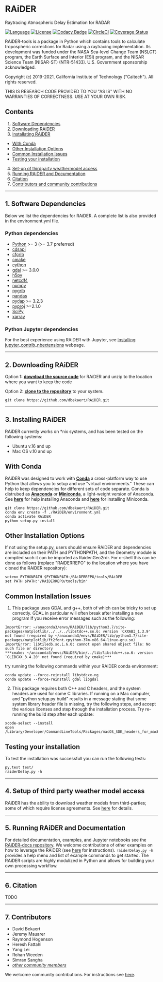 # RAiDER
Raytracing Atmospheric Delay Estimation for RADAR

[![Language](https://img.shields.io/badge/python-3.7%2B-blue.svg)](https://www.python.org/)
[![License](https://img.shields.io/badge/License-Apache%202.0-blue.svg)](https://github.com/dbekaert/RAiDER/blob/dev/LICENSE)
[![Codacy Badge](https://app.codacy.com/project/badge/Grade/3a787083f97646e1856efefab69374a8)](https://www.codacy.com/manual/bekaertdavid/RAiDER?utm_source=github.com&amp;utm_medium=referral&amp;utm_content=dbekaert/RAiDER&amp;utm_campaign=Badge_Grade)
[![CircleCI](https://circleci.com/gh/dbekaert/RAiDER.svg?style=svg)](https://circleci.com/gh/dbekaert/RAiDER)
[![Coverage Status](https://coveralls.io/repos/github/dbekaert/RAiDER/badge.svg?branch=dev)](https://coveralls.io/github/dbekaert/RAiDER?branch=dev)

RAiDER-tools is a package in Python which contains tools to calculate tropospheric corrections for Radar using a raytracing implementation. Its development was funded under the NASA Sea-level Change Team (NSLCT) program, the Earth Surface and Interior (ESI) program, and the NISAR Science Team (NISAR-ST) (NTR-51433). U.S. Government sponsorship acknowledged.

Copyright (c) 2019-2021, California Institute of Technology ("Caltech"). All rights reserved.  

THIS IS RESEARCH CODE PROVIDED TO YOU "AS IS" WITH NO WARRANTIES OF CORRECTNESS. USE AT YOUR OWN RISK.

## Contents

1. [Software Dependencies](#software-dependencies)
2. [Downloading RAiDER](#downloading-raider)
3. [Installating RAiDER](#installing-raider)
- [With Conda](#with-conda)
- [Other Installation Options](#other-installation-options)
- [Common Installation Issues](#common-installation-issues)
- [Testing your installation](#testing-your-installation)
4. [Set-up of thirdparty weathermodel access](#setup-of-thirdpart-weathermodel-access)
5. [Running RAiDER and Documentation](#running-raider-and-documentation)
6. [Citation](#citation)
7. [Contributors and community contributions](#contributors)


------

## 1. Software Dependencies
Below we list the dependencies for RAiDER. 
A complete list is also provided in the environment.yml file. 

### Python dependencies

* [Python](https://www.python.org/) >= 3  (>= 3.7 preferred)
* [cdsapi](https://pypi.org/project/cdsapi/)
* [cfgrib](https://pypi.org/project/cfgrib/)
* [cmake](https://cmake.org/)
* [cython](https://cython.org/)
* [gdal](https://www.gdal.org/) >= 3.0.0
* [h5py](https://pypi.org/project/h5py/)
* [netcdf4](http://unidata.github.io/netcdf4-python/netCDF4/index.html)
* [numpy](https://numpy.org/)
* [pygrib](https://jswhit.github.io/pygrib/docs/)
* [pandas](https://pandas.pydata.org/)
* [pydap](https://www.pydap.org/en/latest/#) >= 3.2.3
* [pyproj](https://pypi.org/project/pyproj/) >=2.1.0
* [SciPy](https://www.scipy.org/)
* [xarray](http://xarray.pydata.org/en/stable/)

### Python Jupyter dependencies
For the best experience using RAiDER with Jupyter, see [Installing jupyter_contrib_nbextensions](https://jupyter-contrib-nbextensions.readthedocs.io/en/latest/install.html) webpage. 

------
## 2. Downloading RAiDER 

Option 1: __[download the source code](https://github.com/dbekaert/RAiDER/archive/dev.zip)__ for RAiDER and unzip to the location where you want to keep the code

Option 2: __[clone to the repository](https://github.com/dbekaert/RAiDER)__ to your system.  
```
git clone https://github.com/dbekaert/RAiDER.git
```

------
## 3. Installing RAiDER 

RAiDER currently works on \*nix systems, and has been tested on the following systems:
- Ubuntu v.16 and up
- Mac OS v.10 and up

## With Conda
RAiDER was designed to work with __[Conda](https://docs.conda.io/en/latest/index.html)__ a cross-platform way to use Python that allows you to setup and use "virtual environments." These can help to keep dependencies for different sets of code separate. Conda is distrubed as __[Anaconda](https://www.anaconda.com/products/individual)__ or __[Miniconda](https://docs.conda.io/projects/conda/en/latest/user-guide/install/download.html#anaconda-or-miniconda)__, a light-weight version of Anaconda. See __[here](https://docs.anaconda.com/anaconda/install/)__ for help installing Anaconda and __[here](https://docs.conda.io/en/latest/miniconda.html)__ for installing Miniconda. 

```
git clone https://github.com/dbekaert/RAiDER.git
conda env create -f ./RAiDER/environment.yml
conda activate RAiDER
python setup.py install

```

## Other Installation Options
If not using the setup.py, users should ensure RAiDER and dependencies are included on their PATH and PYTHONPATH, and the Geometry module is compiled such it can be imported as Raider.Geo2rdr. For c-shell this can be done as follows (replace "RAiDERREPO" to the location where you have cloned the RAiDER repository):
```
setenv PYTHONPATH $PYTHONPATH:/RAiDERREPO/tools/RAiDER
set PATH $PATH:'/RAiDERREPO/tools/bin'
```

## Common Installation Issues

1. This package uses GDAL and g++, both of which can be tricky to set up correctly.
GDAL in particular will often break after installing a new program
If you receive error messages such as the following:

```
ImportError: ~/anaconda3/envs/RAiDER/lib/python3.7/site-packages/matplotlib/../../../libstdc++.so.6: version `CXXABI_1.3.9' not found (required by ~/anaconda3/envs/RAiDER/lib/python3.7/site-packages/matplotlib/ft2font.cpython-37m-x86_64-linux-gnu.so)
ImportError: libtiledb.so.1.6.0: cannot open shared object file: No such file or directory
***cmake: ~/anaconda3/envs/RAiDER/bin/../lib/libstdc++.so.6: version `GLIBCXX_3.4.20' not found (required by cmake)***
```

try running the following commands within your RAiDER conda environment:
```
conda update --force-reinstall libstdcxx-ng
conda update --force-reinstall gdal libgdal
```

2. This package requires both C++ and C headers, and the system headers are used for some C libraries. If running on a Mac computer, and "python setup.py build" results in a message stating that some system library header file is missing, try the following steps, and accept the various licenses and step through the installation process. Try re-running the build step after each update:

 ```
 xcode-select --install
 open /Library/Developer/CommandLineTools/Packages/macOS_SDK_headers_for_macOS_10.14.pkg
 ```

## Testing your installation
To test the installation was successfull you can run the following tests:
```
py.test test/
raiderDelay.py -h 
```

------
## 4. Setup of third party weather model access
RAiDER has the ability to download weather models from third-parties; some of which require license agreements. See [here](WeatherModels.md) for details. 

------
## 5. Running RAiDER and Documentation
For detailed documentation, examples, and Jupyter notebooks see the [RAiDER-docs repository](https://github.com/dbekaert/RAiDER-docs). 
We welcome contributions of other examples on how to leverage the RAiDER  (see [here](https://github.com/dbekaert/RAiDER/blob/master/CONTRIBUTING.md) for instructions).
``` raiderDelay.py -h ``` provides a help menu and list of example commands to get started. 
The RAiDER scripts are highly modulized in Python and allows for building your own processing workflow. 

------
## 6. Citation
TODO

------
## 7. Contributors
* David Bekaert
* Jeremy Mauarer
* Raymond Hogenson
* Heresh Fattahi
* Yang Lei
* Rohan Weeden
* Simran Sangha
* [_other community members_](https://github.com/dbekaert/RAiDER/graphs/contributors)

We welcome community contributions. For instructions see [here](https://github.com/dbekaert/RAiDER/blob/dev/CONTRIBUTING.md).
